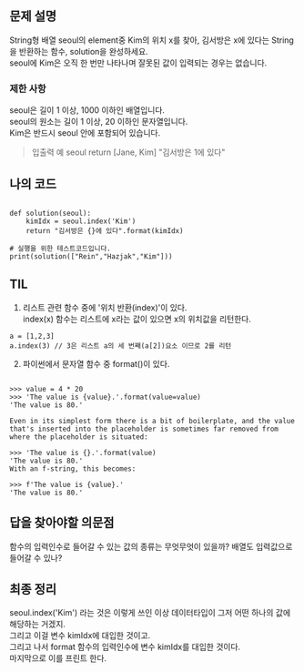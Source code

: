 ---
---


## 문제 설명

String형 배열 seoul의 element중 Kim의 위치 x를 찾아, 김서방은 x에 있다는 String을 반환하는 함수, solution을 완성하세요. 
<br>seoul에 Kim은 오직 한 번만 나타나며 잘못된 값이 입력되는 경우는 없습니다.

### 제한 사항

seoul은 길이 1 이상, 1000 이하인 배열입니다.
<br>seoul의 원소는 길이 1 이상, 20 이하인 문자열입니다.
<br>Kim은 반드시 seoul 안에 포함되어 있습니다.

> 입출력 예
> seoul	       return
>[Jane, Kim]	"김서방은 1에 있다"


## 나의 코드

~~~

def solution(seoul):
    kimIdx = seoul.index('Kim')
    return "김서방은 {}에 있다".format(kimIdx)

# 실행을 위한 테스트코드입니다.
print(solution(["Rein","Hazjak","Kim"]))

~~~


## TIL

1. 리스트 관련 함수 중에 '위치 반환(index)'이 있다.
<br>index(x) 함수는 리스트에 x라는 값이 있으면 x의 위치값을 리턴한다.
~~~
a = [1,2,3]
a.index(3) // 3은 리스트 a의 세 번째(a[2])요소 이므로 2를 리턴
~~~

2. 파이썬에서 문자열 함수 중 format()이 있다.
~~~

>>> value = 4 * 20
>>> 'The value is {value}.'.format(value=value)
'The value is 80.'

Even in its simplest form there is a bit of boilerplate, and the value that's inserted into the placeholder is sometimes far removed from where the placeholder is situated:

>>> 'The value is {}.'.format(value)
'The value is 80.'
With an f-string, this becomes:

>>> f'The value is {value}.'
'The value is 80.'

~~~

## 답을 찾아야할 의문점

함수의 입력인수로 들어갈 수 있는 값의 종류는 무엇무엇이 있을까? 배열도 입력값으로 들어갈 수 있나?


## 최종 정리

seoul.index('Kim') 라는 것은 이렇게 쓰인 이상 데이터타입이 그저 어떤 하나의 값에 해당하는 거겠지. 
<br>그리고 이걸 변수 kimIdx에 대입한 것이고.
<br>그리고 나서 format 함수의 입력인수에 변수 kimIdx를 대입한 것이다.
<br>마지막으로 이를 프린트 한다.
